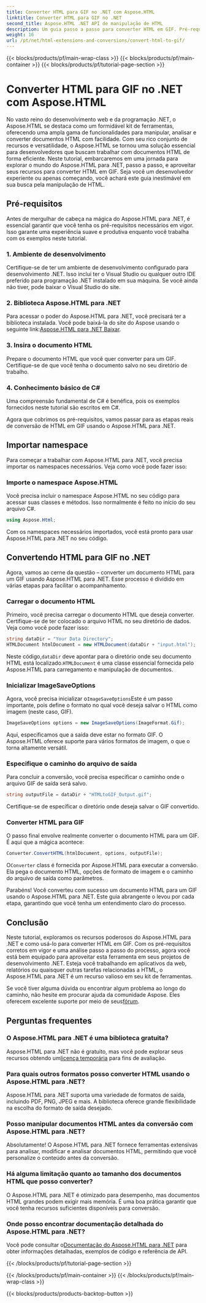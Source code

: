 ```yaml
---
title: Converter HTML para GIF no .NET com Aspose.HTML
linktitle: Converter HTML para GIF no .NET
second_title: Aspose.HTML .NET API de manipulação de HTML
description: Um guia passo a passo para converter HTML em GIF. Pré-requisitos, exemplos de código, FAQs e mais! Otimize sua manipulação de HTML com Aspose.HTML.
weight: 16
url: /pt/net/html-extensions-and-conversions/convert-html-to-gif/
---
```


{{< blocks/products/pf/main-wrap-class >}}
{{< blocks/products/pf/main-container >}}
{{< blocks/products/pf/tutorial-page-section >}}

# Converter HTML para GIF no .NET com Aspose.HTML


No vasto reino do desenvolvimento web e da programação .NET, o Aspose.HTML se destaca como um formidável kit de ferramentas, oferecendo uma ampla gama de funcionalidades para manipular, analisar e converter documentos HTML com facilidade. Com seu rico conjunto de recursos e versatilidade, o Aspose.HTML se tornou uma solução essencial para desenvolvedores que buscam trabalhar com documentos HTML de forma eficiente. Neste tutorial, embarcaremos em uma jornada para explorar o mundo do Aspose.HTML para .NET, passo a passo, e aproveitar seus recursos para converter HTML em GIF. Seja você um desenvolvedor experiente ou apenas começando, você achará este guia inestimável em sua busca pela manipulação de HTML.

## Pré-requisitos

Antes de mergulhar de cabeça na mágica do Aspose.HTML para .NET, é essencial garantir que você tenha os pré-requisitos necessários em vigor. Isso garante uma experiência suave e produtiva enquanto você trabalha com os exemplos neste tutorial.

### 1. Ambiente de desenvolvimento

Certifique-se de ter um ambiente de desenvolvimento configurado para desenvolvimento .NET. Isso inclui ter o Visual Studio ou qualquer outro IDE preferido para programação .NET instalado em sua máquina. Se você ainda não tiver, pode baixar o Visual Studio do site.

### 2. Biblioteca Aspose.HTML para .NET

 Para acessar o poder do Aspose.HTML para .NET, você precisará ter a biblioteca instalada. Você pode baixá-la do site do Aspose usando o seguinte link:[Aspose.HTML para .NET Baixar](https://releases.aspose.com/html/net/).

### 3. Insira o documento HTML

Prepare o documento HTML que você quer converter para um GIF. Certifique-se de que você tenha o documento salvo no seu diretório de trabalho.

### 4. Conhecimento básico de C#

Uma compreensão fundamental de C# é benéfica, pois os exemplos fornecidos neste tutorial são escritos em C#.

Agora que cobrimos os pré-requisitos, vamos passar para as etapas reais de conversão de HTML em GIF usando o Aspose.HTML para .NET.

## Importar namespace

Para começar a trabalhar com Aspose.HTML para .NET, você precisa importar os namespaces necessários. Veja como você pode fazer isso:

### Importe o namespace Aspose.HTML

Você precisa incluir o namespace Aspose.HTML no seu código para acessar suas classes e métodos. Isso normalmente é feito no início do seu arquivo C#.

```csharp
using Aspose.Html;
```

Com os namespaces necessários importados, você está pronto para usar Aspose.HTML para .NET no seu código.

## Convertendo HTML para GIF no .NET

Agora, vamos ao cerne da questão – converter um documento HTML para um GIF usando Aspose.HTML para .NET. Esse processo é dividido em várias etapas para facilitar o acompanhamento.

### Carregar o documento HTML

Primeiro, você precisa carregar o documento HTML que deseja converter. Certifique-se de ter colocado o arquivo HTML no seu diretório de dados. Veja como você pode fazer isso:

```csharp
string dataDir = "Your Data Directory";
HTMLDocument htmlDocument = new HTMLDocument(dataDir + "input.html");
```

 Neste código,`dataDir` deve apontar para o diretório onde seu documento HTML está localizado.`HTMLDocument` é uma classe essencial fornecida pelo Aspose.HTML para carregamento e manipulação de documentos.

### Inicializar ImageSaveOptions

 Agora, você precisa inicializar o`ImageSaveOptions`Este é um passo importante, pois define o formato no qual você deseja salvar o HTML como imagem (neste caso, GIF).

```csharp
ImageSaveOptions options = new ImageSaveOptions(ImageFormat.Gif);
```

Aqui, especificamos que a saída deve estar no formato GIF. O Aspose.HTML oferece suporte para vários formatos de imagem, o que o torna altamente versátil.

### Especifique o caminho do arquivo de saída

Para concluir a conversão, você precisa especificar o caminho onde o arquivo GIF de saída será salvo.

```csharp
string outputFile = dataDir + "HTMLtoGIF_Output.gif";
```

Certifique-se de especificar o diretório onde deseja salvar o GIF convertido.

### Converter HTML para GIF

O passo final envolve realmente converter o documento HTML para um GIF. É aqui que a mágica acontece:

```csharp
Converter.ConvertHTML(htmlDocument, options, outputFile);
```

 O`Converter` class é fornecida por Aspose.HTML para executar a conversão. Ela pega o documento HTML, opções de formato de imagem e o caminho do arquivo de saída como parâmetros.

Parabéns! Você converteu com sucesso um documento HTML para um GIF usando o Aspose.HTML para .NET. Este guia abrangente o levou por cada etapa, garantindo que você tenha um entendimento claro do processo.

## Conclusão

Neste tutorial, exploramos os recursos poderosos do Aspose.HTML para .NET e como usá-lo para converter HTML em GIF. Com os pré-requisitos corretos em vigor e uma análise passo a passo do processo, agora você está bem equipado para aproveitar esta ferramenta em seus projetos de desenvolvimento .NET. Esteja você trabalhando em aplicativos da web, relatórios ou quaisquer outras tarefas relacionadas a HTML, o Aspose.HTML para .NET é um recurso valioso em seu kit de ferramentas.

 Se você tiver alguma dúvida ou encontrar algum problema ao longo do caminho, não hesite em procurar ajuda da comunidade Aspose. Eles oferecem excelente suporte por meio de seus[fórum](https://forum.aspose.com/).

## Perguntas frequentes

### O Aspose.HTML para .NET é uma biblioteca gratuita?
 Aspose.HTML para .NET não é gratuito, mas você pode explorar seus recursos obtendo um[licença temporária](https://purchase.aspose.com/temporary-license/) para fins de avaliação.

### Para quais outros formatos posso converter HTML usando o Aspose.HTML para .NET?
Aspose.HTML para .NET suporta uma variedade de formatos de saída, incluindo PDF, PNG, JPEG e mais. A biblioteca oferece grande flexibilidade na escolha do formato de saída desejado.

### Posso manipular documentos HTML antes da conversão com Aspose.HTML para .NET?
Absolutamente! O Aspose.HTML para .NET fornece ferramentas extensivas para analisar, modificar e analisar documentos HTML, permitindo que você personalize o conteúdo antes da conversão.

### Há alguma limitação quanto ao tamanho dos documentos HTML que posso converter?
O Aspose.HTML para .NET é otimizado para desempenho, mas documentos HTML grandes podem exigir mais memória. É uma boa prática garantir que você tenha recursos suficientes disponíveis para conversão.

### Onde posso encontrar documentação detalhada do Aspose.HTML para .NET?
 Você pode consultar o[Documentação do Aspose.HTML para .NET](https://reference.aspose.com/html/net/) para obter informações detalhadas, exemplos de código e referência de API.

{{< /blocks/products/pf/tutorial-page-section >}}

{{< /blocks/products/pf/main-container >}}
{{< /blocks/products/pf/main-wrap-class >}}

{{< blocks/products/products-backtop-button >}}
